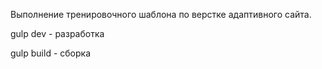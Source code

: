 Выполнение тренировочного шаблона по верстке адаптивного сайта.

gulp dev - разработка

gulp build - сборка


